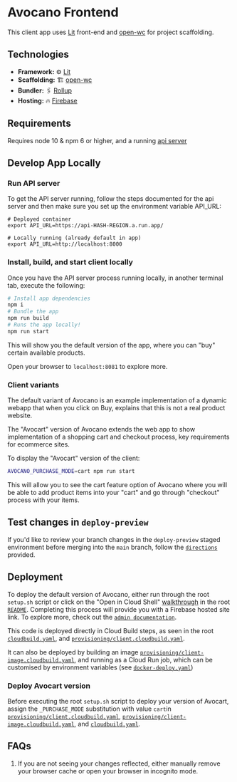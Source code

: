 # Avocano Frontend

This client app uses [Lit](https://lit.dev/) front-end and [open-wc](https://open-wc.org/) for project scaffolding.

## Technologies

- **Framework:** ⚙️ [Lit](https://lit.dev/)
- **Scaffolding:** 🏗️ [open-wc](https://open-wc.org/)
- **Bundler:** 🖇️ [Rollup](https://rollupjs.org/)
- **Hosting:** 🔥 [Firebase](https://firebase.google.com/)

## Requirements

Requires node 10 & npm 6 or higher, and a running [api server](../server/README.md#local-dev)

## Develop App Locally

### Run API server

To get the API server running, follow the steps documented for the api server and then make sure you set up the environment variable API_URL:

```
# Deployed container
export API_URL=https://api-HASH-REGION.a.run.app/

# Locally running (already default in app)
export API_URL=http://localhost:8000
```

### Install, build, and start client locally

Once you have the API server process running locally, in another terminal tab, execute the following:

```bash
# Install app dependencies
npm i
# Bundle the app
npm run build
# Runs the app locally!
npm run start
```

This will show you the default version of the app, where you can "buy" certain
available products.

Open your browser to `localhost:8081` to explore more.

### Client variants

The default variant of Avocano is an example implementation of a dynamic webapp that when you 
click on Buy, explains that this is not a real product website.

The "Avocart" version of Avocano extends the web app to show implementation of a shopping cart
and checkout process, key requirements for ecommerce sites.

To display the "Avocart" version of the client:

```bash
AVOCANO_PURCHASE_MODE=cart npm run start
```

This will allow you to see the cart feature option of Avocano where you will be able to add 
product items into your "cart" and go through "checkout" process with your items.


## Test changes in `deploy-preview`

If you'd like to review your branch changes in the `deploy-preview` staged environment before merging into the `main` branch, 
follow the [`directions`](../docs/admin/testing-changes.md) provided.

## Deployment

To deploy the default version of Avocano, either run through the root `setup.sh` script or click on the "Open in Cloud Shell" [walkthrough](../README.walkthrough.md) in the root [`README`](../README.md).
Completing this process will provide you with a Firebase hosted site link. To explore more, check out the [`admin documentation`](../docs/admin).

This code is deployed directly in Cloud Build steps, as seen in the root [`cloudbuild.yaml`](/cloudbuild.yaml), and [`provisioning/client.cloudbuild.yaml`](/provisioning/client.cloudbuild.yaml).

It can also be deployed by building an image [`provisioning/client-image.cloudbuild.yaml`](/provisioning/client-image.cloudbuild.yaml), and running as a Cloud Run job, which can be customised by environment variables (see [`docker-deploy.yaml`](docker-deploy.sh))

### Deploy Avocart version

Before executing the root `setup.sh` script to deploy your version of Avocart, assign the `_PURCHASE_MODE` substitution with value `cart`in [`provisioning/client.cloudbuild.yaml`](/provisioning/client.cloudbuild.yaml), [`provisioning/client-image.cloudbuild.yaml`](/provisioning/client-image.cloudbuild.yaml), and [`cloudbuild.yaml`](../cloudbuild.yaml).

 ## FAQs

 1. If you are not seeing your changes reflected, either manually remove your browser cache or open your browser in incognito mode.
